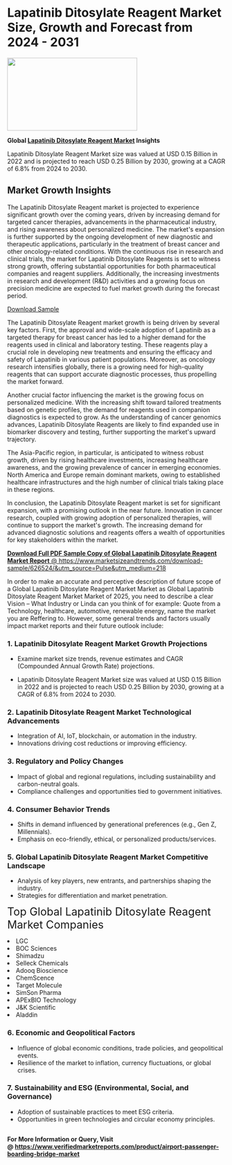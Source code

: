 <H1>Lapatinib Ditosylate Reagent Market Size, Growth and Forecast from 2024 - 2031</H1><img class="aligncenter size-medium wp-image-584254" src="https://thirdeyenews.in/wp-content/uploads/2024/09/Global-Market-Research-300x168.jpeg" alt="" width="300" height="168" /><p><strong>Global&nbsp;<a href="https://www.marketsizeandtrends.com/download-sample/626524/&amp;utm_source=Pulse&amp;utm_medium=218">Lapatinib Ditosylate Reagent Market</a> Insights</strong></p><p>Lapatinib Ditosylate Reagent Market size was valued at USD 0.15 Billion in 2022 and is projected to reach USD 0.25 Billion by 2030, growing at a CAGR of 6.8% from 2024 to 2030.</p><p><h2>Market Growth Insights</h2> <p>The Lapatinib Ditosylate Reagent market is projected to experience significant growth over the coming years, driven by increasing demand for targeted cancer therapies, advancements in the pharmaceutical industry, and rising awareness about personalized medicine. The market's expansion is further supported by the ongoing development of new diagnostic and therapeutic applications, particularly in the treatment of breast cancer and other oncology-related conditions. With the continuous rise in research and clinical trials, the market for Lapatinib Ditosylate Reagents is set to witness strong growth, offering substantial opportunities for both pharmaceutical companies and reagent suppliers. Additionally, the increasing investments in research and development (R&D) activities and a growing focus on precision medicine are expected to fuel market growth during the forecast period.</p> <p><a href="#">Download Sample</a></p> <p>The Lapatinib Ditosylate Reagent market growth is being driven by several key factors. First, the approval and wide-scale adoption of Lapatinib as a targeted therapy for breast cancer has led to a higher demand for the reagents used in clinical and laboratory testing. These reagents play a crucial role in developing new treatments and ensuring the efficacy and safety of Lapatinib in various patient populations. Moreover, as oncology research intensifies globally, there is a growing need for high-quality reagents that can support accurate diagnostic processes, thus propelling the market forward.</p> <p>Another crucial factor influencing the market is the growing focus on personalized medicine. With the increasing shift toward tailored treatments based on genetic profiles, the demand for reagents used in companion diagnostics is expected to grow. As the understanding of cancer genomics advances, Lapatinib Ditosylate Reagents are likely to find expanded use in biomarker discovery and testing, further supporting the market's upward trajectory.</p> <p>The Asia-Pacific region, in particular, is anticipated to witness robust growth, driven by rising healthcare investments, increasing healthcare awareness, and the growing prevalence of cancer in emerging economies. North America and Europe remain dominant markets, owing to established healthcare infrastructures and the high number of clinical trials taking place in these regions.</p> <p>In conclusion, the Lapatinib Ditosylate Reagent market is set for significant expansion, with a promising outlook in the near future. Innovation in cancer research, coupled with growing adoption of personalized therapies, will continue to support the market's growth. The increasing demand for advanced diagnostic solutions and reagents offers a wealth of opportunities for key stakeholders within the market.</p> <p><a href="#"></p><p><span class=""><strong>Download Full PDF Sample Copy of Global Lapatinib Ditosylate Reagent Market Report</strong> @ <a href="https://www.marketsizeandtrends.com/download-sample/626524/&amp;utm_source=Pulse&amp;utm_medium=218" target="_blank">https://www.marketsizeandtrends.com/download-sample/626524/&amp;utm_source=Pulse&amp;utm_medium=218</a></span></p><p>In order to make an accurate and perceptive description of future scope of a Global&nbsp;Lapatinib Ditosylate Reagent Market Market as Global&nbsp;Lapatinib Ditosylate Reagent Market Market of 2025, you need to describe a clear Vision &ndash; What Industry or Linda can you think of for example: Quote from a Technology, healthcare, automotive, renewable energy, name the market you are Reffering to. However, some general trends and factors usually impact market reports and their future outlook include:</p><h3>1.&nbsp;<strong>Lapatinib Ditosylate Reagent Market Growth Projections</strong></h3><ul><li>Examine market size trends, revenue estimates and CAGR (Compounded Annual Growth Rate) projections.</li><li><p>Lapatinib Ditosylate Reagent Market size was valued at USD 0.15 Billion in 2022 and is projected to reach USD 0.25 Billion by 2030, growing at a CAGR of 6.8% from 2024 to 2030.</p></li></ul><h3>2.&nbsp;<strong>Lapatinib Ditosylate Reagent Market Technological Advancements</strong></h3><ul><li>Integration of AI, IoT, blockchain, or automation in the industry.</li><li>Innovations driving cost reductions or improving efficiency.</li></ul><h3>3.&nbsp;<strong>Regulatory and Policy Changes</strong></h3><ul><li>Impact of global and regional regulations, including sustainability and carbon-neutral goals.</li><li>Compliance challenges and opportunities tied to government initiatives.</li></ul><h3>4.&nbsp;<strong>Consumer Behavior Trends</strong></h3><ul><li>Shifts in demand influenced by generational preferences (e.g., Gen Z, Millennials).</li><li>Emphasis on eco-friendly, ethical, or personalized products/services.</li></ul><h3>5.&nbsp;<strong>Global Lapatinib Ditosylate Reagent Market Competitive Landscape</strong></h3><ul><li>Analysis of key players, new entrants, and partnerships shaping the industry.</li><li>Strategies for differentiation and market penetration.</li></ul><p data-pm-slice="1 1 []"><span style="color: inherit; font-family: inherit; font-size: 25px;">Top Global Lapatinib Ditosylate Reagent Market Companies</span></p><div class="" data-test-id=""><p><li>LGC</li><li> BOC Sciences</li><li> Shimadzu</li><li> Selleck Chemicals</li><li> Adooq Bioscience</li><li> ChemScence</li><li> Target Molecule</li><li> SimSon Pharma</li><li> APExBIO Technology</li><li> J&K Scientific</li><li> Aladdin</li></p></div><h3>6.&nbsp;<strong>Economic and Geopolitical Factors</strong></h3><ul><li>Influence of global economic conditions, trade policies, and geopolitical events.</li><li>Resilience of the market to inflation, currency fluctuations, or global crises.</li></ul><h3>7.&nbsp;<strong>Sustainability and ESG (Environmental, Social, and Governance)</strong></h3><ul><li>Adoption of sustainable practices to meet ESG criteria.</li><li>Opportunities in green technologies and circular economy principles.</li></ul><h2><strong style="font-size: 14px;">For More Information or Query, Visit @&nbsp;</strong><a style="background-color: #ffffff; font-size: 14px;" href="https://www.marketsizeandtrends.com/report/lapatinib-ditosylate-reagent-market/" target="_blank">https://www.verifiedmarketreports.com/product/airport-passenger-boarding-bridge-market</a></h2>
